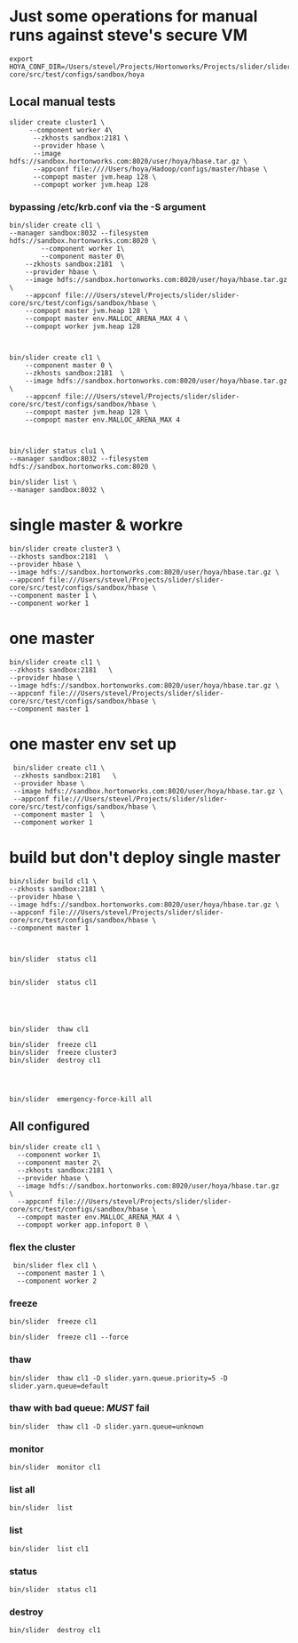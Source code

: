 <!---
   Licensed to the Apache Software Foundation (ASF) under one or more
   contributor license agreements.  See the NOTICE file distributed with
   this work for additional information regarding copyright ownership.
   The ASF licenses this file to You under the Apache License, Version 2.0
   (the "License"); you may not use this file except in compliance with
   the License.  You may obtain a copy of the License at

       http://www.apache.org/licenses/LICENSE-2.0

   Unless required by applicable law or agreed to in writing, software
   distributed under the License is distributed on an "AS IS" BASIS,
   WITHOUT WARRANTIES OR CONDITIONS OF ANY KIND, either express or implied.
   See the License for the specific language governing permissions and
   limitations under the License.
-->

# Just some operations for manual runs against steve's secure VM


    export HOYA_CONF_DIR=/Users/stevel/Projects/Hortonworks/Projects/slider/slider-core/src/test/configs/sandbox/hoya

## Local manual tests



    slider create cluster1 \
         --component worker 4\
          --zkhosts sandbox:2181 \
          --provider hbase \
          --image hdfs://sandbox.hortonworks.com:8020/user/hoya/hbase.tar.gz \
          --appconf file:////Users/hoya/Hadoop/configs/master/hbase \
          --compopt master jvm.heap 128 \
          --compopt worker jvm.heap 128 

 
### bypassing /etc/krb.conf via the -S argument

    bin/slider create cl1 \
    --manager sandbox:8032 --filesystem hdfs://sandbox.hortonworks.com:8020 \
            --component worker 1\
            --component master 0\
        --zkhosts sandbox:2181  \
        --provider hbase \
        --image hdfs://sandbox.hortonworks.com:8020/user/hoya/hbase.tar.gz \
        --appconf file:///Users/stevel/Projects/slider/slider-core/src/test/configs/sandbox/hbase \
        --compopt master jvm.heap 128 \
        --compopt master env.MALLOC_ARENA_MAX 4 \
        --compopt worker jvm.heap 128 
        


    bin/slider create cl1 \
        --component master 0 \
        --zkhosts sandbox:2181  \
        --image hdfs://sandbox.hortonworks.com:8020/user/hoya/hbase.tar.gz \
        --appconf file:///Users/stevel/Projects/slider/slider-core/src/test/configs/sandbox/hbase \
        --compopt master jvm.heap 128 \
        --compopt master env.MALLOC_ARENA_MAX 4 
        
                
        
    bin/slider status clu1 \
    --manager sandbox:8032 --filesystem hdfs://sandbox.hortonworks.com:8020 \
           
    bin/slider list \
    --manager sandbox:8032 \
               

               
# single master & workre
     
    bin/slider create cluster3 \
    --zkhosts sandbox:2181  \
    --provider hbase \
    --image hdfs://sandbox.hortonworks.com:8020/user/hoya/hbase.tar.gz \
    --appconf file:///Users/stevel/Projects/slider/slider-core/src/test/configs/sandbox/hbase \
    --component master 1 \
    --component worker 1 
    
    
# one master
     
    bin/slider create cl1 \
    --zkhosts sandbox:2181   \
    --provider hbase \
    --image hdfs://sandbox.hortonworks.com:8020/user/hoya/hbase.tar.gz \
    --appconf file:///Users/stevel/Projects/slider/slider-core/src/test/configs/sandbox/hbase \
    --component master 1 

# one master env set up
      
     bin/slider create cl1 \
     --zkhosts sandbox:2181   \
     --provider hbase \
     --image hdfs://sandbox.hortonworks.com:8020/user/hoya/hbase.tar.gz \
     --appconf file:///Users/stevel/Projects/slider/slider-core/src/test/configs/sandbox/hbase \
     --component master 1  \
     --component worker 1  
    
# build but don't deploy single master
     
    bin/slider build cl1 \
    --zkhosts sandbox:2181 \
    --provider hbase \
    --image hdfs://sandbox.hortonworks.com:8020/user/hoya/hbase.tar.gz \
    --appconf file:///Users/stevel/Projects/slider/slider-core/src/test/configs/sandbox/hbase \
    --component master 1 
         

               
    bin/slider  status cl1 
    
    
    bin/slider  status cl1 
     
   
     
     
               
    bin/slider  thaw cl1  
                   
    bin/slider  freeze cl1  
    bin/slider  freeze cluster3  
    bin/slider  destroy cl1  
    
    
      
         
    bin/slider  emergency-force-kill all 
     
     
## All configured 
     
     
    bin/slider create cl1 \
      --component worker 1\
      --component master 2\
      --zkhosts sandbox:2181 \
      --provider hbase \
      --image hdfs://sandbox.hortonworks.com:8020/user/hoya/hbase.tar.gz  \
      --appconf file:///Users/stevel/Projects/slider/slider-core/src/test/configs/sandbox/hbase \
      --compopt master env.MALLOC_ARENA_MAX 4 \
      --compopt worker app.infoport 0 \
  
### flex the cluster
  
     bin/slider flex cl1 \
      --component master 1 \
      --component worker 2 
    
### freeze

    bin/slider  freeze cl1 
    
    bin/slider  freeze cl1 --force 
    
### thaw

    bin/slider  thaw cl1 -D slider.yarn.queue.priority=5 -D slider.yarn.queue=default
    
    
### thaw with bad queue: _MUST_ fail
    
    bin/slider  thaw cl1 -D slider.yarn.queue=unknown
     
### monitor

    bin/slider  monitor cl1      

### list all

    bin/slider  list
     
### list

    bin/slider  list cl1 
    
### status

    bin/slider  status cl1 
    
### destroy

    bin/slider  destroy cl1 
    
    
